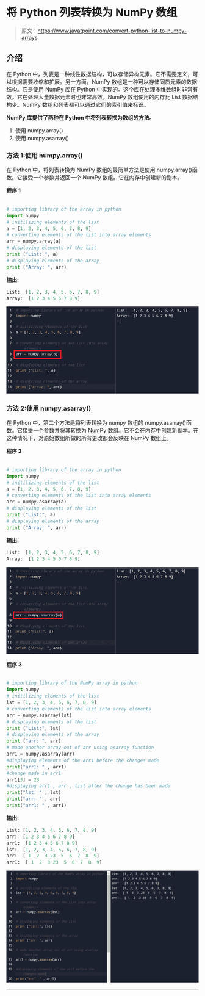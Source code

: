 # 将 Python 列表转换为 NumPy 数组

> 原文：<https://www.javatpoint.com/convert-python-list-to-numpy-arrays>

## 介绍

在 Python 中，列表是一种线性数据结构，可以存储异构元素。它不需要定义，可以根据需要收缩和扩展。另一方面，NumPy 数组是一种可以存储同质元素的数据结构。它是使用 NumPy 库在 Python 中实现的。这个库在处理多维数组时非常有效。它在处理大量数据元素时也非常高效。NumPy 数组使用的内存比 List 数据结构少。NumPy 数组和列表都可以通过它们的索引值来标识。

**NumPy 库提供了两种在 Python 中将列表转换为数组的方法。**

1.  使用 numpy.array()
2.  使用 numpy.asarray()

### 方法 1:使用 numpy.array()

在 Python 中，将列表转换为 NumPy 数组的最简单方法是使用 numpy.array()函数。它接受一个参数并返回一个 NumPy 数组。它在内存中创建新的副本。

**程序 1**

```py

# importing library of the array in python
import numpy
# initilizing elements of the list
a = [1, 2, 3, 4, 5, 6, 7, 8, 9]
# converting elements of the list into array elements
arr = numpy.array(a)
# displaying elements of the list
print ("List: ", a)
# displaying elements of the array
print ("Array: ", arr)

```

**输出:**

```py
List:  [1, 2, 3, 4, 5, 6, 7, 8, 9]
Array:  [1 2 3 4 5 6 7 8 9]

```

![Convert Python List to NumPy Arrays](img/0110e952aae48c2c3350aba8a2ee5285.png)

### 方法 2:使用 numpy.asarray()

在 Python 中，第二个方法是将列表转换为 numpy 数组的 numpy.asarray()函数。它接受一个参数并将其转换为 NumPy 数组。它不会在内存中创建新副本。在这种情况下，对原始数组所做的所有更改都会反映在 NumPy 数组上。

**程序 2**

```py

# importing library of the array in python
import numpy
# initilizing elements of the list
a = [1, 2, 3, 4, 5, 6, 7, 8, 9]
# converting elements of the list into array elements
arr = numpy.asarray(a)
# displaying elements of the list
print ("List:", a)
# displaying elements of the array
print ("Array: ", arr)

```

**输出:**

```py
List:  [1, 2, 3, 4, 5, 6, 7, 8, 9]
Array:  [1 2 3 4 5 6 7 8 9]

```

![Convert Python List to NumPy Arrays](img/267b02eb39f851d505d7409e4258b3e4.png)

**程序 3**

```py

# importing library of the NumPy array in python
import numpy
# initilizing elements of the list
lst = [1, 2, 3, 4, 5, 6, 7, 8, 9]
# converting elements of the list into array elements
arr = numpy.asarray(lst)
# displaying elements of the list
print ("List:", lst)
# displaying elements of the array
print ("arr: ", arr)
# made another array out of arr using asarray function
arr1 = numpy.asarray(arr)
#displaying elements of the arr1 before the changes made
print("arr1: " , arr1)
#change made in arr1
arr1[3] = 23
#displaying arr1 , arr , list after the change has been made
print("lst: " , lst)
print("arr: " , arr)
print("arr1: " , arr1)

```

**输出:**

```py
List: [1, 2, 3, 4, 5, 6, 7, 8, 9]
arr:  [1 2 3 4 5 6 7 8 9]
arr1:  [1 2 3 4 5 6 7 8 9]
lst:  [1, 2, 3, 4, 5, 6, 7, 8, 9]
arr:  [ 1  2  3 23  5  6  7  8  9]
arr1:  [ 1  2  3 23  5  6  7  8  9]

```

![Convert Python List to NumPy Arrays](img/4d2ece63de11c7c8abee0adb934ef307.png)

* * *
